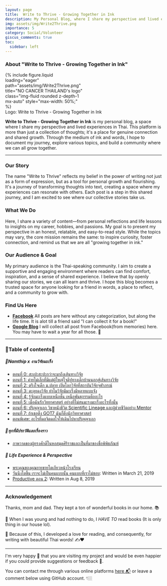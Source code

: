 ```yaml
---
layout: page
title:  Write to Thrive - Growing Together in Ink
description: My Personal Blog, where I share my perspective and lived experiences in Thai language. 
img: assets/img/Write2Thrive.png
importance: 5
category: Social/Volunteer
giscus_comments: true
toc:
  sidebar: left
---
```

### About "Write to Thrive - Growing Together in Ink"

<div class="row justify-content-center">
  <div class="col-sm mt-3 mt-md-0 content-center" style="max-width: 50%;">
    {% include figure.liquid loading="eager" path="assets/img/Write2Thrive.png" title="NO CANCER THAILAND's logo" class="img-fluid rounded z-depth-1 mx-auto" style="max-width: 50%;" %}
  </div>
</div>
<div class="caption text-center">
    <a>Logo: Write to Thrive - Growing Together in Ink</a>
</div>

**Write to Thrive - Growing Together in Ink** is my personal blog, a space where I share my perspective and lived experiences in Thai. This platform is more than just a collection of thoughts; it's a place for genuine connection and shared growth. Through the medium of ink and words, I hope to document my journey, explore various topics, and build a community where we can all grow together.

---

### Our Story

The name "Write to Thrive" reflects my belief in the power of writing not just as a form of expression, but as a tool for personal growth and flourishing. It's a journey of transforming thoughts into text, creating a space where my experiences can resonate with others. Each post is a step in this shared journey, and I am excited to see where our collective stories take us.

### What We Do

Here, I share a variety of content—from personal reflections and life lessons to insights on my career, hobbies, and passions. My goal is to present my perspective in an honest, relatable, and easy-to-read style. While the topics may vary, the core mission remains the same: to inspire curiosity, foster connection, and remind us that we are all "growing together in ink."

### Our Audience & Goal

My primary audience is the Thai-speaking community. I aim to create a supportive and engaging environment where readers can find comfort, inspiration, and a sense of shared experience. I believe that by openly sharing our stories, we can all learn and thrive. I hope this blog becomes a trusted space for anyone looking for a friend in words, a place to reflect, and a community to grow with.

### Find Us Here
* [**Facebook**](https://thewhispersofbiology.blogspot.com/) All posts are here without any categorization, but along the life time. It is alot till a friend said "I can collect it for a book!"
* [**Google Blog**](https://thewhispersofbiology.blogspot.com/) I will collect all post from Facebook(from memories) here. You may have to wait a year for all those. 🤗

---
### 🧶Table of contents🧶
##### 🍭Namthip x งานวิจัยมะเร็ง
- [ตอนที่ 0: สะเปะสะปะกว่าจะมาถึงเส้นทางวิจัย](https://write-2-thrive.blogspot.com/2025/02/Namthip-CancerRes-0.html) 
- [ตอนที่ 1: ค่ายไม่เล็กที่มีแต่ผู้ใหญ่ใจดีปูทางเด็กบ้านนอกสู่เส้นทางวิจัย](https://write-2-thrive.blogspot.com/2025/02/Namthip-CancerRes-1.html) 
- [ตอนที่ 2: ตรึงใจเด็ก ม.ปลาย เปิดโลกวิจัยที่สถาบันวิจัยจุฬาภรณ์](https://write-2-thrive.blogspot.com/2025/02/Namthip-CancerRes-2.html)
- [ตอนที่ 3: ตะลุยดงวิจัย ทำไมวิจัยมีมะเร็งมีหลายแบบจัง](https://write-2-thrive.blogspot.com/2021/09/Namthip-CancerRes-3.html)
- [ตอนที่ 4: รู้จักมะเร็งแบบเหนือชั้น เหนือพันธุกรรมคืออะไร](https://write-2-thrive.blogspot.com/2024/09/Namthip-CancerRes-4.html) 
- [ตอนที่ 5: เมื่อฉันรักวิทยาศาสตร์ อย่างที่ไม่สนมะรงมะเร็งอะไรทั้งนั้น](https://write-2-thrive.blogspot.com/2025/02/Namthip-CancerRes-5.html)
- [ตอนที่ 6: ปริญญาเอก วิชาหนังชีวิต Scientific Lineage และผู้ช่วยชีวิตอย่าง Mentor](https://write-2-thrive.blogspot.com/2025/02/Namthip-CancerRes-6.html) 
- [ตอนที่ 7: ถ้าเธอติ่ง GOT7 ฉันก็ติ่งนักวิทยาศาสตร์](https://write-2-thrive.blogspot.com/2025/06/CancerRes-07.html)
- [ตอนพิเศษ: อะไรที่ดลจิตดลใจให้เดินไปหาปริญญาเอก](https://write-2-thrive.blogspot.com/2025/08/namthip-x.html)

##### 🍭ทุกที่มีประวัติและเรื่องราว
- [ภาพวาดของผู้ทรงศักดิ์ในหอสมุดศิริราชและเป็นที่มาของชื่อพิพิธภัณฑ์](https://write-2-thrive.blogspot.com/2025/08/blog-post_94.html)

##### 🍭 Life Experience & Perspective
- [พระคุณของคุณยายขายโตเกียวหน้าโรงเรียน](https://write-2-thrive.blogspot.com/2025/08/blog-post_10.html)
- [วันนึงโตขึ้น เราจะไม่เป็นคนแบบนั้น คนแบบที่เราไม่ชอบ](https://write-2-thrive.blogspot.com/2025/08/blog-post.html): Written in March 21, 2019
- [Productive ตอน 2](https://write-2-thrive.blogspot.com/2025/08/productive-2.html): Written in Aug 8, 2019

---
### Acknowledgement

Thanks, mom and dad. They kept a ton of wonderful books in our home. 📚 

📖 When I was young and had nothing to do, I *HAVE TO* read books (It is only thing in our house lol). 

📖 Because of this, I developed a love for reading, and consequently, for writing with beautiful Thai words! ✍️❤️

---
I'm very happy 🥰 that you are visiting my project and would be even happier if you could provide suggestions or feedback 🤩. 

You can contact me through various online platforms [here 📬](https://kuchikinamthip.github.io/) or leave a comment below using GitHub account. 👇🏼

